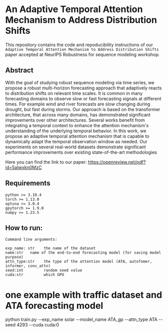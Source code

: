 # An Adaptive Temporal Attention Mechanism to Address Distribution Shifts

This repository contains the code and repoducibility instructions of our ```Adaptive Temporal Attention Mechanism to Address Distribution Shifts``` paper accepted at NeurIPS Robustness for sequence modeling workshop.  

## Abstract

With the goal of studying robust sequence modeling via time series, we propose a robust multi-horizon forecasting approach that adaptively reacts to distribution shifts on relevant time scales. It is common in many forecasting domains to observe slow or fast forecasting signals at different times. For example wind and river forecasts are slow changing during drought, but fast during storms. Our approach is based on the transformer architecture, that across many domains, has demonstrated significant improvements over other architectures. Several works benefit from integrating a temporal context to enhance the attention mechanism's understanding of the underlying temporal behavior. In this work, we propose an adaptive temporal attention mechanism that is capable to dynamically adapt the temporal observation window as needed. Our experiments on several real-world datasets demonstrate significant performance improvements over existing state-of-the-art methodologies

Here you can find the link to our paper: https://openreview.net/pdf?id=5aIwxkn0MzC

## Requirements

```
python >= 3.10.4
torch >= 1.13.0
optuna >= 3.0.4
gpytorch >= 1.9.0
numpy >= 1.23.5
```

## How to run:

```
Command line arguments:

exp_name: str    the name of the dataset
name:str   name of the end-to-end forecasting model (for saving model purpose)
attn_type:str    the type of the attention model (ATA, autofomer, informer, conv_attn)
seed:int         random seed value
cuda:str         which GPU
```


# one example with traffic dataset and ATA forecasting model
python train.py --exp_name solar --model_name ATA_gp --attn_type ATA --seed 4293 --cuda cuda:0
```
